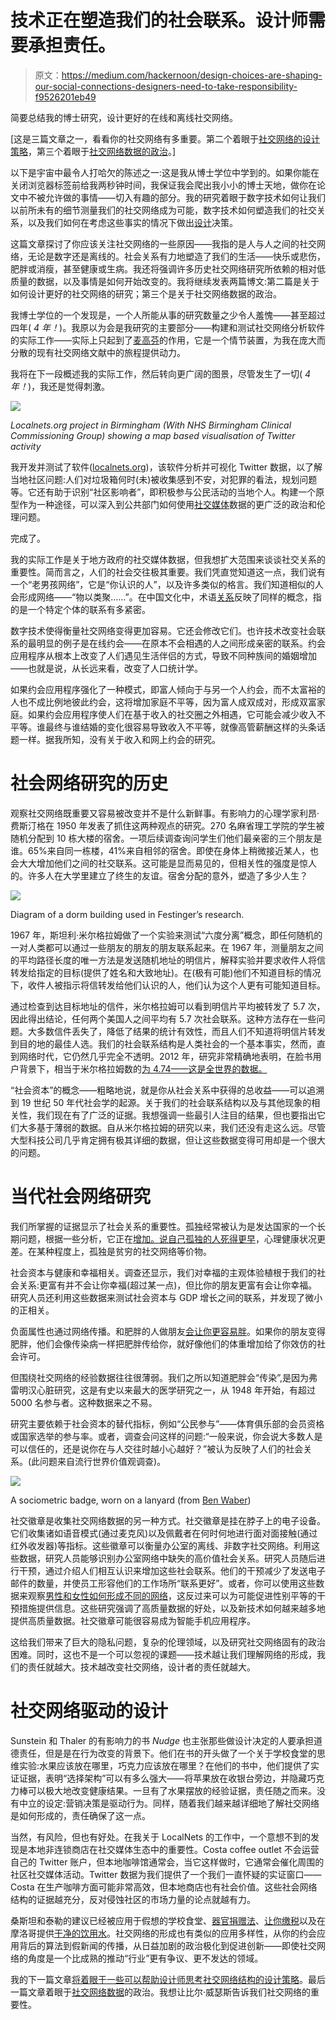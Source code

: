 # 技术正在塑造我们的社会联系。设计师需要承担责任。

> 原文：<https://medium.com/hackernoon/design-choices-are-shaping-our-social-connections-designers-need-to-take-responsibility-f9526201eb49>

简要总结我的博士研究，设计更好的在线和离线社交网络。

[这是三篇文章之一，看看你的社交网络有多重要。第二个着眼于[社交网络的设计策略](/@jimmytidey/design-strategies-for-better-social-networks-276398ea1fe)，第三个着眼于[社交网络数据的政治](/@jimmytidey/social-network-data-twitter-vs-fb-vs-google-vs-everyone-else-830ea0291c86)。]

以下是宇宙中最令人打哈欠的陈述之一:这是我从博士学位中学到的。如果你能在关闭浏览器标签前给我两秒钟时间，我保证我会爬出我小小的博士天地，做你在论文中不被允许做的事情——切入有趣的部分。我的研究着眼于数字技术如何让我们以前所未有的细节测量我们的社交网络成为可能，数字技术如何塑造我们的社交关系，以及我们如何在考虑这些事实的情况下做出[设计](https://hackernoon.com/tagged/design)决策。

这篇文章探讨了你应该关注社交网络的一些原因——我指的是人与人之间的社交网络，无论是数字还是离线的。社会关系有力地塑造了我们的生活——快乐或悲伤，肥胖或消瘦，甚至健康或生病。我还将强调许多历史社交网络研究所依赖的相对低质量的数据，以及事情是如何开始改变的。我将继续发表两篇博文:第二篇是关于如何设计更好的社交网络的研究；第三个是关于社交网络数据的政治。

我博士学位的一个发现是，一个人所能从事的研究数量之少令人羞愧——甚至超过四年( *4 年！*)。我原以为会是我研究的主要部分——构建和测试社交网络分析软件的实际工作——实际上只起到了[麦高芬](https://en.wikipedia.org/wiki/MacGuffin)的作用，它是一个情节装置，为我在庞大而分散的现有社交网络文献中的旅程提供动力。

我将在下一段概述我的实际工作，然后转向更广阔的图景，尽管发生了一切( *4 年！*)，我还是觉得刺激。

![](img/a782a1a59a697dddd69af647d08f605d.png)

*Localnets.org project in Birmingham (With NHS Birmingham Clinical Commissioning Group) showing a map based visualisation of Twitter activity*

我开发并测试了软件([localnets.org](http://www.localnets.org/))，该软件分析并可视化 Twitter 数据，以了解当地社区问题:人们对垃圾箱何时(未)被收集感到不安，对犯罪的看法，规划问题等。它还有助于识别“社区影响者”，即积极参与公民活动的当地个人。构建一个原型作为一种途径，可以深入到公共部门如何使用[社交媒体](https://hackernoon.com/tagged/social-media)数据的更广泛的政治和伦理问题。

完成了。

我的实际工作是关于地方政府的社交媒体数据，但我想扩大范围来谈谈社交关系的重要性。简而言之，人们的社会交往极其重要。我们凭直觉知道这一点，我们说有一个“老男孩网络”，它是“你认识的人”，以及许多类似的格言。我们知道相似的人会形成网络——“物以类聚……”。在中国文化中，术语[关系](https://en.wikipedia.org/wiki/Guanxi)反映了同样的概念，指的是一个特定个体的联系有多紧密。

数字技术使得衡量社交网络变得更加容易。它还会修改它们。也许技术改变社会联系的最明显的例子是在线约会——在原本不会相遇的人之间形成亲密的联系。约会应用程序从根本上改变了人们遇见生活伴侣的方式，导致不同种族间的婚姻增加——也就是说，从长远来看，改变了人口统计学。

如果约会应用程序强化了一种模式，即富人倾向于与另一个人约会，而不太富裕的人也不成比例地彼此约会，这将增加家庭不平等，因为富人成双成对，形成双富家庭。如果约会应用程序使人们在基于收入的社交圈之外相遇，它可能会减少收入不平等。谁最终与谁结婚的变化很容易导致收入不平等，就像高管薪酬这样的头条话题一样。据我所知，没有关于收入和网上约会的研究。

# 社会网络研究的历史

观察社交网络既重要又容易被改变并不是什么新鲜事。有影响力的心理学家利昂·费斯汀格在 1950 年发表了抓住这两种观点的研究。270 名麻省理工学院的学生被随机分配到 10 栋大楼的宿舍。一项后续调查询问学生们他们最亲密的三个朋友是谁。65%来自同一栋楼，41%来自相邻的宿舍。即使在身体上稍微接近某人，也会大大增加他们之间的社交联系。这可能是显而易见的，但相关性的强度是惊人的。许多人在大学里建立了终生的友谊。宿舍分配的意外，塑造了多少人生？

![](img/a51aae2938830847f407eaf1f2898a2e.png)

Diagram of a dorm building used in Festinger’s research.

1967 年，斯坦利·米尔格拉姆做了一个实验来测试“六度分离”概念，即任何随机的一对人类都可以通过一些朋友的朋友的朋友联系起来。在 1967 年，测量朋友之间的平均路径长度的唯一方法是发送随机地址的明信片，解释实验并要求收件人将信转发给指定的目标(提供了姓名和大致地址)。在(极有可能)他们不知道目标的情况下，收件人被指示将信转发给他们认识的人，他们认为这个人更有可能知道目标。

通过检查到达目标地址的信件，米尔格拉姆可以看到明信片平均被转发了 5.7 次，因此得出结论，任何两个美国人之间平均有 5.7 次社会联系。这种方法存在一些问题。大多数信件丢失了，降低了结果的统计有效性，而且人们不知道将明信片转发到目的地的最佳人选。我们的社会联系结构是人类社会的一个基本事实，然而，直到网络时代，它仍然几乎完全不透明。2012 年，研究非常精确地表明，在脸书用户背景下，相当于米尔格拉姆数的[为 4.74——这是全世界的数据。](https://arxiv.org/pdf/1111.4570.pdf)

“社会资本”的概念——粗略地说，就是你从社会关系中获得的总收益——可以追溯到 19 世纪 50 年代社会学的起源。关于我们的社会联系结构以及与其他现象的相关性，我们现在有了广泛的证据。我想强调一些最引人注目的结果，但也要指出它们大多基于薄弱的数据。自从米尔格拉姆的研究以来，我们还没有走这么远。尽管大型科技公司几乎肯定拥有极其详细的数据，但让这些数据变得可用却是一个很大的问题。

# 当代社会网络研究

我们所掌握的证据显示了社会关系的重要性。孤独经常被认为是发达国家的一个长期问题，根据一些分析，它正在[增加。说自己孤独的人](http://happierhuman.wpengine.netdna-cdn.com/wp-content/uploads/2014/06/P13.-Social-Isolation-in-America-Changes-in-Core-Discussion-Networks-over-Two-Decades.pdf)[死得更早](http://www.pnas.org/content/110/15/5797.long)，心理健康状况更差。在某种程度上，孤独是贫穷的社交网络等价物。

社会资本与健康和幸福相关。调查还显示，我们对幸福的主观体验植根于我们的社会关系:更富有并不会让你幸福(超过某一点)，但比你的朋友更富有会让你幸福。研究人员还利用这些数据来测试社会资本与 GDP 增长之间的联系，并发现了微小的正相关。

负面属性也通过网络传播。和肥胖的人做朋友[会让你更容易胖](http://www.sciencemag.org/news/2017/02/should-we-treat-obesity-contagious-disease)。如果你的朋友变得肥胖，他们会像传染病一样把肥胖传给你，就好像他们的体重增加给了你效仿的社会许可。

但围绕社交网络的经验数据往往很薄弱。我们之所以知道肥胖会“传染”,是因为弗雷明汉心脏研究，这是有史以来最大的医学研究之一，从 1948 年开始，有超过 5000 名参与者。这种数据来之不易。

研究主要依赖于社会资本的替代指标，例如“公民参与”——体育俱乐部的会员资格或国家选举的参与率。或者，调查会问这样的问题:“一般来说，你会说大多数人是可以信任的，还是说你在与人交往时越小心越好？”被认为反映了人们的社会关系。(此问题来自流行世界价值观调查)。

![](img/8b201c1e8f84822b1df3cf150830330e.png)

A sociometric badge, worn on a lanyard (from [Ben Waber](https://www.slideshare.net/MassTLC/ben-waber-people-analytics))

社交徽章是收集社交网络数据的另一种方式。社交徽章是挂在脖子上的电子设备。它们收集诸如语音模式(通过麦克风)以及佩戴者在何时何地进行面对面接触(通过红外收发器)等指标。这些徽章可以衡量办公室的离线、非数字社交网络。利用这些数据，研究人员能够识别办公室网络中缺失的高价值社会关系。研究人员随后进行干预，通过介绍人们相互认识来增加这些社会联系。他们的干预减少了发送电子邮件的数量，并使员工形容他们的工作场所“联系更好”。或者，你可以使用这些数据来观察[男性和女性如何形成不同的网络](https://hbr.org/2017/10/a-study-used-sensors-to-show-that-men-and-women-are-treated-differently-at-work)，这反过来可以为可能促进性别平等的干预措施提供信息。这些研究强调了高质量数据的好处，以及新技术如何越来越多地提供高质量数据。社交徽章可能很容易成为智能手机应用程序。

这给我们带来了巨大的隐私问题，复杂的伦理领域，以及研究社交网络固有的政治困难。同时，这也不是一个可以忽视的课题——技术越让我们理解网络的形成，我们的责任就越大。技术越改变社交网络，设计者的责任就越大。

# 社交网络驱动的设计

Sunstein 和 Thaler 的有影响力的书 *Nudge* 也主张那些做设计决定的人要承担道德责任，但是是在行为改变的背景下。他们在书的开头做了一个关于学校食堂的思维实验:水果应该放在哪里，巧克力应该放在哪里？在他们的书中，他们提供了实证证据，表明“选择架构”可以有多么强大——将苹果放在收银台旁边，并隐藏巧克力棒可以极大地改变健康结果。一旦有了水果摆放的经验证据，责任随之而来。没有中立的设定:营销决策是驱动行为。同样，随着我们越来越详细地了解社交网络是如何形成的，责任确保了这一点。

当然，有风险，但也有好处。在我关于 LocalNets 的工作中，一个意想不到的发现是本地非连锁商店在社交媒体生态中的重要性。Costa coffee outlet 不会运营自己的 Twitter 账户，但本地咖啡馆通常会，当它这样做时，它通常会催化周围的社区社交媒体活动。Twitter 数据为我们提供了一个我们一直怀疑的实证窗口——Costa 在生产咖啡方面可能非常高效，但本地商店也有社会价值。这些社会网络结构的证据越充分，反对侵蚀社区的市场力量的论点就越有力。

桑斯坦和泰勒的建议已经被应用于假想的学校食堂、[器官捐赠法](https://en.wikipedia.org/wiki/Nudge_(book))、[让你缴税](http://www.telegraph.co.uk/finance/personalfinance/tax/11147321/Five-tricks-or-nudges-HMRC-uses-to-make-you-pay-210m-extra.html)以及在摩洛哥提供[干净的饮用水](https://www.povertyactionlab.org/evaluation/household-water-connections-tangier-morocco)。社交网络的形成也有类似的应用多样性，从你的约会应用背后的算法到假新闻的传播，从日益加剧的政治极化到促进创新——即使社交网络的角度是一个比成熟的推动“行业”更有争议、更不发达的领域。

我的下一篇文章[将着眼于一些可以帮助设计师思考社交网络结构的设计策略](/@jimmytidey/design-strategies-for-better-social-networks-276398ea1fe)。最后一篇文章着眼于[社交网络数据](/@jimmytidey/design-strategies-for-better-social-networks-276398ea1fe)的政治。我想让比尔·威瑟斯告诉我们社交网络的重要性。